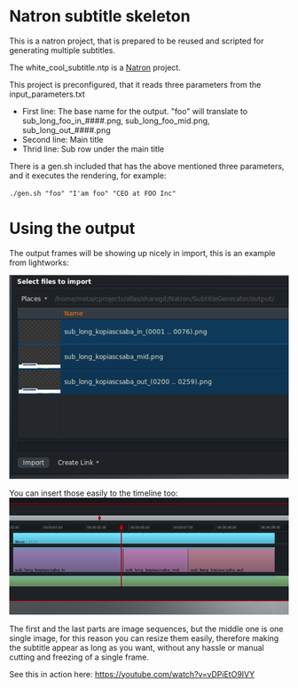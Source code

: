 # Natron subtitle skeleton

This is a natron project, that is prepared to be reused and scripted for generating multiple subtitles.

The white_cool_subtitle.ntp is a [Natron](https://natron.fr/) project.

This project is preconfigured, that it reads three parameters from the input_parameters.txt
 * First line: The base name for the output.
   "foo" will translate to sub_long_foo_in_####.png, sub_long_foo_mid.png, sub_long_out_####.png
 * Second line: Main title
 * Thrid line: Sub row under the main title
 
There is a gen.sh included that has the above mentioned three parameters, and it executes the rendering, for example:

`
./gen.sh "foo" "I'am foo" "CEO at FOO Inc" 
`

# Using the output

The output frames will be showing up nicely in import, this is an example from lightworks:

<img src="https://raw.githubusercontent.com/KopiasCsaba/Natron/master/SubtitleSkeleton/docs/import.png">

You can insert those easily to the timeline too:
<img src="https://raw.githubusercontent.com/KopiasCsaba/Natron/master/SubtitleSkeleton/docs/timeline.png">

The first and the last parts are image sequences, but the middle one is one single image, for this reason you can resize them easily,
therefore making the subtitle appear as long as you want, without any hassle or manual cutting and freezing of a single frame.

See this in action here:
https://youtube.com/watch?v=vDPiEtO9IVY
